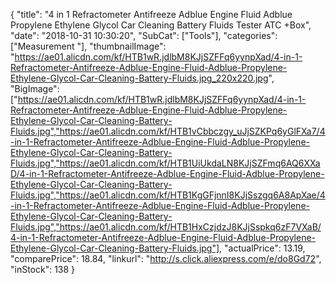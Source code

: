{
	"title": "4 in 1 Refractometer Antifreeze Adblue Engine Fluid Adblue Propylene Ethylene Glycol Car Cleaning Battery Fluids Tester ATC +Box",
	"date": "2018-10-31 10:30:20",
	"SubCat": ["Tools"],
	"categories": ["Measurement "],
	"thumbnailImage": "https://ae01.alicdn.com/kf/HTB1wR.jdlbM8KJjSZFFq6yynpXad/4-in-1-Refractometer-Antifreeze-Adblue-Engine-Fluid-Adblue-Propylene-Ethylene-Glycol-Car-Cleaning-Battery-Fluids.jpg_220x220.jpg",
	"BigImage": ["https://ae01.alicdn.com/kf/HTB1wR.jdlbM8KJjSZFFq6yynpXad/4-in-1-Refractometer-Antifreeze-Adblue-Engine-Fluid-Adblue-Propylene-Ethylene-Glycol-Car-Cleaning-Battery-Fluids.jpg","https://ae01.alicdn.com/kf/HTB1vCbbczgy_uJjSZKPq6yGlFXa7/4-in-1-Refractometer-Antifreeze-Adblue-Engine-Fluid-Adblue-Propylene-Ethylene-Glycol-Car-Cleaning-Battery-Fluids.jpg","https://ae01.alicdn.com/kf/HTB1UiUkdaLN8KJjSZFmq6AQ6XXaD/4-in-1-Refractometer-Antifreeze-Adblue-Engine-Fluid-Adblue-Propylene-Ethylene-Glycol-Car-Cleaning-Battery-Fluids.jpg","https://ae01.alicdn.com/kf/HTB1KgGFjnnI8KJjSszgq6A8ApXae/4-in-1-Refractometer-Antifreeze-Adblue-Engine-Fluid-Adblue-Propylene-Ethylene-Glycol-Car-Cleaning-Battery-Fluids.jpg","https://ae01.alicdn.com/kf/HTB1HxCzjdzJ8KJjSspkq6zF7VXaB/4-in-1-Refractometer-Antifreeze-Adblue-Engine-Fluid-Adblue-Propylene-Ethylene-Glycol-Car-Cleaning-Battery-Fluids.jpg"],
	"actualPrice": 13.19,
	"comparePrice": 18.84,
	"linkurl": "http://s.click.aliexpress.com/e/do8Gd72",
	"inStock": 138
}
